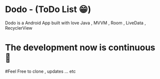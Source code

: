 # Dodo - (ToDo List 😁)
Dodo is a Android App built with love Java , MVVM , Room , LiveData , RecyclerView
# The development now is continuous 💪
#Feel Free to clone , updates ... etc
